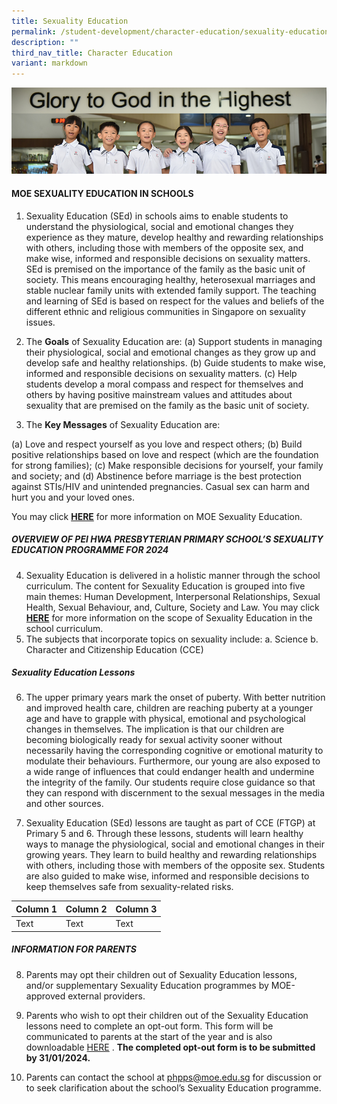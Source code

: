```yaml
---
title: Sexuality Education
permalink: /student-development/character-education/sexuality-education/
description: ""
third_nav_title: Character Education
variant: markdown
---
```

![](/images/Website%20Banners%20Subpage/948x260%20masterhead%20-%20student%20development2.jpg)



#### **MOE SEXUALITY EDUCATION IN SCHOOLS**

1.	Sexuality Education (SEd) in schools aims to enable students to understand the physiological, social and emotional changes they experience as they mature, develop healthy and rewarding relationships with others, including those with members of the opposite sex, and make wise, informed and responsible decisions on sexuality matters. SEd is premised on the importance of the family as the basic unit of society. This means encouraging healthy, heterosexual marriages and stable nuclear family units with extended family support. The teaching and learning of SEd is based on respect for the values and beliefs of the different ethnic and religious communities in Singapore on sexuality issues.

2.	The **Goals** of Sexuality Education are:
(a)	Support students in managing their physiological, social and emotional changes as they grow up and develop safe and healthy relationships. 
(b)	Guide students to make wise, informed and responsible decisions on sexuality matters. 
(c)	Help students develop a moral compass and respect for themselves and others by having positive mainstream values and attitudes about sexuality that are premised on the family as the basic unit of society. 

3.	The **Key Messages** of Sexuality Education are:

(a)	Love and respect yourself as you love and respect others;
(b)	Build positive relationships based on love and respect (which are the foundation for strong families);
(c)	Make responsible decisions for yourself, your family and society; and
(d)	Abstinence before marriage is the best protection against STIs/HIV and unintended pregnancies. Casual sex can harm and hurt you and your loved ones.

You may click [**HERE**](https://go.gov.sg/moe-sexuality-education)  for more information on MOE Sexuality Education. 
 


##### **OVERVIEW OF PEI HWA PRESBYTERIAN PRIMARY SCHOOL’S SEXUALITY EDUCATION PROGRAMME FOR 2024**

4.	Sexuality Education is delivered in a holistic manner through the school curriculum. The content for Sexuality Education is grouped into five main themes: Human Development, Interpersonal Relationships, Sexual Health, Sexual Behaviour, and, Culture, Society and Law. You may click  [**HERE**](https://go.gov.sg/moe-sexuality-education-scope) for more information on the scope of Sexuality Education in the school curriculum.
5.	The subjects that incorporate topics on sexuality include:
a.	Science 
b.	Character and Citizenship Education (CCE)


##### Sexuality Education Lessons 
6.	The upper primary years mark the onset of puberty. With better nutrition and improved health care, children are reaching puberty at a younger age and have to grapple with physical, emotional and psychological changes in themselves. The implication is that our children are becoming biologically ready for sexual activity sooner without necessarily having the corresponding cognitive or emotional maturity to modulate their behaviours. Furthermore, our young are also exposed to a wide range of influences that could endanger health and undermine the integrity of the family. Our students require close guidance so that they can respond with discernment to the sexual messages in the media and other sources. 

7.  Sexuality Education (SEd) lessons are taught as part of CCE (FTGP) at Primary 5 and 6. Through these lessons, students will learn healthy ways to manage the physiological, social and emotional changes in their growing years. They learn to build healthy and rewarding relationships with others, including those with members of the opposite sex. Students are also guided to make wise, informed and responsible decisions to keep themselves safe from sexuality-related risks.



| Column 1 | Column 2 | Column 3 |
| -------- | -------- | -------- |
| Text     | Text     | Text     |





##### INFORMATION FOR PARENTS

8.	Parents may opt their children out of Sexuality Education lessons, and/or supplementary Sexuality Education programmes by MOE-approved external providers. 

9.	Parents who wish to opt their children out of the Sexuality Education lessons need to complete an opt-out form. This form will be communicated  to parents at the start of the year and is also downloadable [HERE]() . **The completed opt-out form is to be submitted by 31/01/2024.**

10.	Parents can contact the school at [phpps@moe.edu.sg](phpps@moe.edu.sg) for discussion or to seek clarification about the school’s Sexuality Education programme.